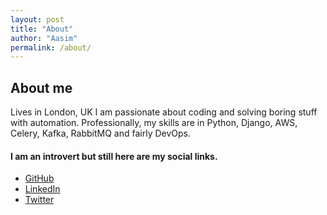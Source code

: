 ```yaml
---
layout: post
title: "About"
author: "Aasim"
permalink: /about/
---
```


## About me
Lives in London, UK
I am passionate about coding and solving boring stuff with automation.
Professionally, my skills are in Python, Django, AWS, Celery, Kafka, RabbitMQ and fairly DevOps.


#### I am an introvert but still here are my social links.
- [GitHub][URL_GitHub]
- [LinkedIn][URL_LinkedIn]
- [Twitter][URL_Twitter]


[URL_GitHub]: https://github.com/aasimmk
[URL_LinkedIn]: https://www.linkedin.com/in/aasim-mk/
[URL_Twitter]: https://twitter.com/aasim_mk
